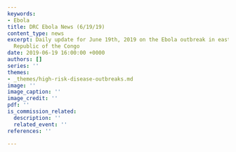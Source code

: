 ```yaml
---
keywords:
- Ebola
title: DRC Ebola News (6/19/19)
content_type: news
excerpt: Daily update for June 19th, 2019 on the Ebola outbreak in eastern Democratic
  Republic of the Congo
date: 2019-06-19 16:00:00 +0000
authors: []
series: ''
themes:
- _themes/high-risk-disease-outbreaks.md
image: ''
image_caption: ''
image_credit: ''
pdf: ''
is_commission_related:
  description: ''
  related_event: ''
references: ''

---
```


